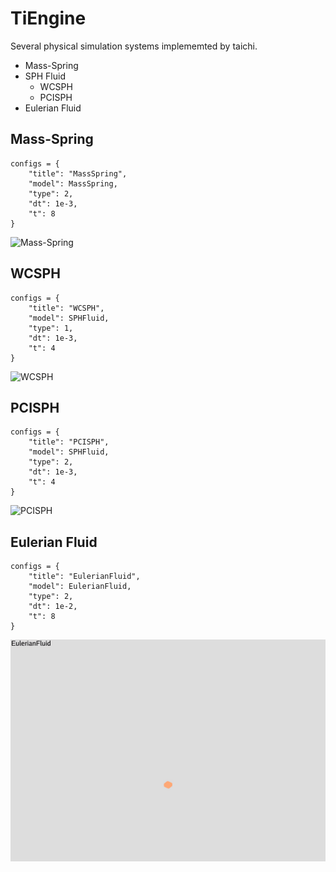 # TiEngine

Several physical simulation systems implememted by taichi.

- Mass-Spring
- SPH Fluid
    - WCSPH
    - PCISPH
- Eulerian Fluid

## Mass-Spring
```
configs = {
    "title": "MassSpring",
    "model": MassSpring,
    "type": 2,
    "dt": 1e-3,
    "t": 8
}
```
![Mass-Spring](figs/massspring.gif)

## WCSPH
```
configs = {
    "title": "WCSPH",
    "model": SPHFluid,
    "type": 1,
    "dt": 1e-3,
    "t": 4
}
```
![WCSPH](figs/wcsph.gif)

## PCISPH
```
configs = {
    "title": "PCISPH",
    "model": SPHFluid,
    "type": 2,
    "dt": 1e-3,
    "t": 4
}
```
![PCISPH](figs/pcisph.gif)

## Eulerian Fluid
```
configs = {
    "title": "EulerianFluid",
    "model": EulerianFluid,
    "type": 2,
    "dt": 1e-2,
    "t": 8
}
```
![EulerianFluid](figs/eulerianfluid.gif)